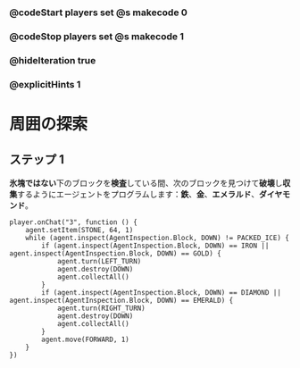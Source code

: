 ### @codeStart players set @s makecode 0
### @codeStop players set @s makecode 1

### @hideIteration true 
### @explicitHints 1


# 周囲の探索

## ステップ 1
**氷塊ではない**下のブロックを**検査**している間、次のブロックを見つけて**破壊**し**収集**するようにエージェントをプログラムします：**鉄**、**金**、**エメラルド**、**ダイヤモンド**。



```ghost
player.onChat("3", function () {
    agent.setItem(STONE, 64, 1)
    while (agent.inspect(AgentInspection.Block, DOWN) != PACKED_ICE) {
        if (agent.inspect(AgentInspection.Block, DOWN) == IRON || agent.inspect(AgentInspection.Block, DOWN) == GOLD) {
            agent.turn(LEFT_TURN)
            agent.destroy(DOWN)
            agent.collectAll()
        }
        if (agent.inspect(AgentInspection.Block, DOWN) == DIAMOND || agent.inspect(AgentInspection.Block, DOWN) == EMERALD) {
            agent.turn(RIGHT_TURN)
            agent.destroy(DOWN)
            agent.collectAll()
        }
        agent.move(FORWARD, 1)
    }
})
```

